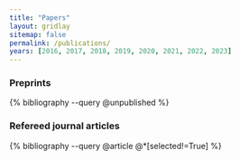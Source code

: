 ```yaml
---
title: "Papers"
layout: gridlay
sitemap: false
permalink: /publications/
years: [2016, 2017, 2018, 2019, 2020, 2021, 2022, 2023]
---
```


<div class="jumbotron">

### Preprints
{% bibliography --query @unpublished %}

### Refereed journal articles
{% bibliography --query @article @*[selected!=True] %}

</div>

